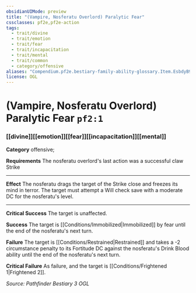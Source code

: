 ```yaml
---
obsidianUIMode: preview
title: "(Vampire, Nosferatu Overlord) Paralytic Fear"
cssclasses: pf2e,pf2e-action
tags:
  - trait/divine
  - trait/emotion
  - trait/fear
  - trait/incapacitation
  - trait/mental
  - trait/common
  - category/offensive
aliases: "Compendium.pf2e.bestiary-family-ability-glossary.Item.EsbdyB9DwvPvhCCC"
license: OGL
---
```

# (Vampire, Nosferatu Overlord) Paralytic Fear `pf2:1`

### [[divine]][[emotion]][[fear]][[incapacitation]][[mental]]

**Category** offensive; 




**Requirements** The nosferatu overlord's last action was a successful claw Strike

* * *

**Effect** The nosferatu drags the target of the Strike close and freezes its mind in terror. The target must attempt a Will check save with a moderate DC for the nosferatu's level.

* * *

**Critical Success** The target is unaffected.

**Success** The target is [[Conditions/Immobilized|Immobilized]] by fear until the end of the nosferatu's next turn.

**Failure** The target is [[Conditions/Restrained|Restrained]] and takes a -2 circumstance penalty to its Fortitude DC against the nosferatu's Drink Blood ability until the end of the nosferatu's next turn.

**Critical Failure** As failure, and the target is [[Conditions/Frightened 1|Frightened 2]].

*Source: Pathfinder Bestiary 3*
*OGL*